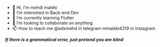 - 👋 Hi, I’m mehdi maleki
- 👀 I’m interested in Back-end Dev 
- 🌱 I’m currently learning Flutter
- 💞️ I’m looking to collaborate on anything
- 📫 How to reach me @adsmehd in telegram mmaleki4319 in instagram

***If there is a grammatical error, just pretend you are blind***
<!---
mhmehdi/mhmehdi is a ✨ special ✨ repository because its `README.md` (this file) appears on your GitHub profile.
You can click the Preview link to take a look at your changes.
--->
